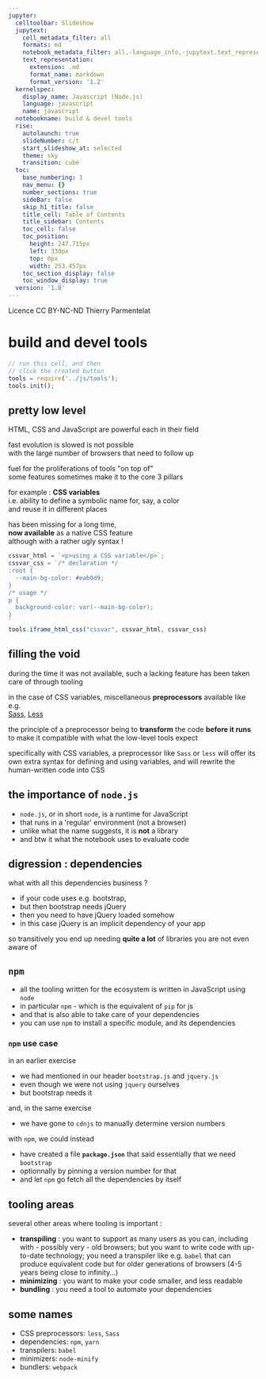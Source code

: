 ```yaml
---
jupyter:
  celltoolbar: Slideshow
  jupytext:
    cell_metadata_filter: all
    formats: md
    notebook_metadata_filter: all,-language_info,-jupytext.text_representation.jupytext_version
    text_representation:
      extension: .md
      format_name: markdown
      format_version: '1.2'
  kernelspec:
    display_name: Javascript (Node.js)
    language: javascript
    name: javascript
  notebookname: build & devel tools
  rise:
    autolaunch: true
    slideNumber: c/t
    start_slideshow_at: selected
    theme: sky
    transition: cube
  toc:
    base_numbering: 1
    nav_menu: {}
    number_sections: true
    sideBar: false
    skip_h1_title: false
    title_cell: Table of Contents
    title_sidebar: Contents
    toc_cell: false
    toc_position:
      height: 247.715px
      left: 330px
      top: 0px
      width: 253.457px
    toc_section_display: false
    toc_window_display: true
  version: '1.0'
---
```


<!-- #region slideshow={"slide_type": "slide"} -->
<div class="licence">
<span>Licence CC BY-NC-ND</span>
<span>Thierry Parmentelat</span>
</div>
<!-- #endregion -->

<!-- #region slideshow={"slide_type": ""} -->
# build and devel tools
<!-- #endregion -->

```javascript
// run this cell, and then 
// click the created button
tools = require('../js/tools');
tools.init();
```

<!-- #region slideshow={"slide_type": "slide"} -->
## pretty low level
<!-- #endregion -->

HTML, CSS and JavaScript are powerful each in their field  

fast evolution is slowed is not possible  
with the large number of browsers that need to follow up

fuel for the proliferations of tools "on top of"   
some features sometimes make it to the core 3 pillars

<!-- #region slideshow={"slide_type": "slide"} -->
for example : **CSS variables**   
i.e. ability to define a symbolic name for, say, a color  
and reuse it in different places

has been missing for a long time,  
**now available** as a native CSS feature  
although with a rather ugly syntax !
<!-- #endregion -->

```javascript hide_input=true
cssvar_html = `<p>using a CSS variable</p>`;
cssvar_css = `/* declaration */
:root {
  --main-bg-color: #eab0d9;
}
/* usage */
p {
  background-color: var(--main-bg-color);
}
`
tools.iframe_html_css("cssvar", cssvar_html, cssvar_css)

```

<!-- #region slideshow={"slide_type": "slide"} -->
## filling the void

during the time it was not available, such a lacking feature has been taken care of through tooling   

in the case of CSS variables, miscellaneous **preprocessors** available like e.g.  
[Sass](http://sass-lang.com/), [Less](http://lesscss.org/features/)

the principle of a preprocessor being to **transform** the code **before it runs**  
to make it compatible with what the low-level tools expect  

<!-- #endregion -->

<p class="rise-footnote">
    specifically with CSS variables, a preprocessor like <code>Sass</code> or <code>less</code> will offer its own extra syntax for defining and using variables, and will rewrite the human-written code into CSS</p>

<!-- #region slideshow={"slide_type": "slide"} -->
## the importance of `node.js`
<!-- #endregion -->

* `node.js`, or in short `node`, is a runtime for JavaScript  
* that runs in a 'regular' environment (not a browser)
* unlike what the name suggests, it is **not** a library
* and btw it what the notebook uses to evaluate code

<!-- #region slideshow={"slide_type": "slide"} -->
## digression : dependencies
<!-- #endregion -->

what with all this dependencies business ?

* if your code uses e.g. bootstrap,
* but then bootstrap needs jQuery
* then you need to have jQuery loaded somehow
* in this case jQuery is an implicit dependency of your app

so transitively you end up needing **quite a lot** of libraries you are not even aware of

<!-- #region slideshow={"slide_type": "slide"} -->
## `npm`
<!-- #endregion -->

* all the tooling written for the ecosystem is written in JavaScript using `node`
* in particular `npm` - which is the equivalent of `pip` for js
* and that is also able to take care of your dependencies
* you can use `npm` to install a specific module, and its dependencies

<!-- #region slideshow={"slide_type": "slide"} -->
### `npm` use case
<!-- #endregion -->

in an earlier exercise
* we had mentioned in our header `bootstrap.js` and `jquery.js`
* even though we were not using `jquery` ourselves
* but bootstrap needs it

and, in the same exercise
* we have gone to `cdnjs` to manually determine version numbers

with `npm`, we could instead 
* have created a file **`package.json`** that said essentially that we need `bootstrap`  
* optionnally by pinning a version number for that
* and let `npm` go fetch all the dependencies by itself

<!-- #region slideshow={"slide_type": "slide"} -->
## tooling areas

several other areas where tooling is important :

* **transpiling** : you want to support as many users as you can, including with - possibly very - old browsers; but you want to write code with up-to-date technology; you need a transpiler like e.g. `babel` that can produce equivalent code but for older generations of browsers (4-5 years being close to infinity…)
* **minimizing** : you want to make your code smaller, and less readable 
* **bundling** : you need a tool to automate your dependencies
<!-- #endregion -->

<!-- #region slideshow={"slide_type": "slide"} -->
## some names
<!-- #endregion -->

* CSS preprocessors: `less`, `Sass`
* dependencies: `npm`, `yarn`
* transpilers: `babel`
* minimizers: `node-minify`
* bundlers: `webpack`
